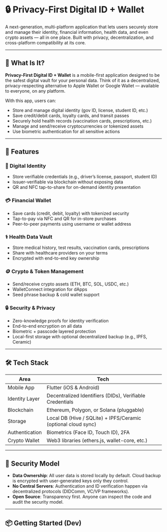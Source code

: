 # 🔒 Privacy-First Digital ID + Wallet

A next-generation, multi-platform application that lets users securely store and manage their identity, financial information, health data, and even crypto assets — all in one place. Built with privacy, decentralization, and cross-platform compatibility at its core.

---

## 🧠 What Is It?

**Privacy-First Digital ID + Wallet** is a mobile-first application designed to be the safest digital vault for your personal data. Think of it as a decentralized, privacy-respecting alternative to Apple Wallet or Google Wallet — available to everyone, on any platform.

With this app, users can:
- Store and manage digital identity (gov ID, license, student ID, etc.)
- Save credit/debit cards, loyalty cards, and transit passes
- Securely hold health records (vaccination cards, prescriptions, etc.)
- Manage and send/receive cryptocurrencies or tokenized assets
- Use biometric authentication for all sensitive actions

---

## 🚀 Features

### 🪪 Digital Identity
- Store verifiable credentials (e.g., driver’s license, passport, student ID)
- Issuer-verifiable via blockchain without exposing data
- QR and NFC tap-to-share for on-demand identity presentation

### 💳 Financial Wallet
- Save cards (credit, debit, loyalty) with tokenized security
- Tap-to-pay via NFC and QR for in-store purchases
- Peer-to-peer payments using username or wallet address

### ⚕️ Health Data Vault
- Store medical history, test results, vaccination cards, prescriptions
- Share with healthcare providers on your terms
- Encrypted with end-to-end key ownership

### 🪙 Crypto & Token Management
- Send/receive crypto assets (ETH, BTC, SOL, USDC, etc.)
- WalletConnect integration for dApps
- Seed phrase backup & cold wallet support

### 🔒 Security & Privacy
- Zero-knowledge proofs for identity verification
- End-to-end encryption on all data
- Biometric + passcode layered protection
- Local-first storage with optional decentralized backup (e.g., IPFS, Ceramic)

---

## 🛠️ Tech Stack

| Area | Tech |
|------|------|
| Mobile App | Flutter (iOS & Android) |
| Identity Layer | Decentralized Identifiers (DIDs), Verifiable Credentials |
| Blockchain | Ethereum, Polygon, or Solana (pluggable) |
| Storage | Local DB (Hive / SQLite) + IPFS/Ceramic (optional cloud sync) |
| Authentication | Biometrics (Face ID, Touch ID), 2FA |
| Crypto Wallet | Web3 libraries (ethers.js, wallet-core, etc.) |

---

## 🔐 Security Model

- **Data Ownership**: All user data is stored locally by default. Cloud backup is encrypted with user-generated keys only they control.
- **No Central Servers**: Authentication and ID verification happen via decentralized protocols (DIDComm, VC/VP frameworks).
- **Open Source**: Transparency first. Anyone can inspect the code and audit the security model.

---

## 📦 Getting Started (Dev)
